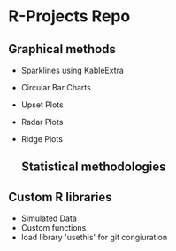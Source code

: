 # R-Projects Repo

## Graphical methods

-   Sparklines using KableExtra

-   Circular Bar Charts

-   Upset Plots

-   Radar Plots

-   Ridge Plots

    ## Statistical methodologies

## Custom R libraries

-   Simulated Data
-   Custom functions
-   load library 'usethis' for git congiuration
